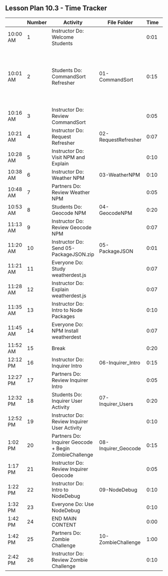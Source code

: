 ## Lesson Plan 10.3 - Time Tracker

|          | Number | Activity                                              | File Folder         | Time | Value    |     | Notes                                                                           |
| -------- | ------ | ----------------------------------------------------- | ------------------- | ---- | -------- | --- | ------------------------------------------------------------------------------- |
| 10:00 AM | 1      | Instructor Do: Welcome Students                       |                     | 0:01 |          |     | High or Critical Activities:                                                    |
| 10:01 AM | 2      | Students Do: CommandSort Refresher                    | 01-CommandSort      | 0:15 |          |     | Are worth spending extra moments on in class and/or may be pivotal to homework. |
| 10:16 AM | 3      | Instructor Do: Review CommandSort                     |                     | 0:05 |          |     |                                                                                 |
| 10:21 AM | 4      | Instructor Do: Request Refresher                      | 02-RequestRefresher | 0:07 | High     |     |                                                                                 |
| 10:28 AM | 5      | Instructor Do: Visit NPM and Explain                  |                     | 0:10 |          |     |                                                                                 |
| 10:38 AM | 6      | Instructor Do: Weather NPM                            | 03-WeatherNPM       | 0:10 |          |     |                                                                                 |
| 10:48 AM | 7      | Partners Do: Review Weather NPM                       |                     | 0:05 |          |     |                                                                                 |
| 10:53 AM | 8      | Students Do: Geocode NPM                              | 04-GeocodeNPM       | 0:20 | Critical |     |                                                                                 |
| 11:13 AM | 9      | Instructor Do: Review Geocode NPM                     |                     | 0:07 |          |     |                                                                                 |
| 11:20 AM | 10     | Instructor Do: Send 05-PackageJSON.zip                | 05-PackageJSON      | 0:01 |          |     |                                                                                 |
| 11:21 AM | 11     | Everyone Do: Study weatherdest.js                     |                     | 0:07 |          |     |                                                                                 |
| 11:28 AM | 12     | Instructor Do: Explain weatherdest.js                 |                     | 0:07 |          |     |                                                                                 |
| 11:35 AM | 13     | Instructor Do: Intro to Node Packages                 |                     | 0:10 | Critical |     |                                                                                 |
| 11:45 AM | 14     | Everyone Do: NPM Install weatherdest                  |                     | 0:07 | Critical |     |                                                                                 |
| 11:52 AM | 15     | Break                                                 |                     | 0:20 |          |     |                                                                                 |
| 12:12 PM | 16     | Instructor Do: Inquirer Intro                         | 06-Inquirer_Intro   | 0:15 | High     |     |                                                                                 |
| 12:27 PM | 17     | Partners Do: Review Inquirer Intro                    |                     | 0:05 |          |     |                                                                                 |
| 12:32 PM | 18     | Students Do: Inquirer User Activity                   | 07-Inquirer_Users   | 0:20 | Critical |     |                                                                                 |
| 12:52 PM | 19     | Instructor Do: Review Inquirer User Activity          |                     | 0:10 |          |     |                                                                                 |
| 1:02 PM  | 20     | Partners Do: Inquirer Geocode + Begin ZombieChallenge | 08-Inquirer_Geocode | 0:15 | High     |     |                                                                                 |
| 1:17 PM  | 21     | Instructor Do: Review Inquirer Geocode                |                     | 0:05 |          |     |                                                                                 |
| 1:22 PM  | 22     | Instructor Do: Intro to NodeDebug                     | 09-NodeDebug        | 0:10 | Very Low |     |                                                                                 |
| 1:32 PM  | 23     | Everyone Do: Use NodeDebug                            |                     | 0:10 |          |     |                                                                                 |
| 1:42 PM  | 24     | END MAIN CONTENT                                      |                     | 0:00 |          |     |                                                                                 |
| 1:42 PM  | 25     | Partners Do: Zombie Challenge                         | 10-ZombieChallenge  | 1:00 | Bonus    |     |                                                                                 |
| 2:42 PM  | 26     | Instructor Do: Review Zombie Challenge                |                     | 0:10 |          |     |                                                                                 |
